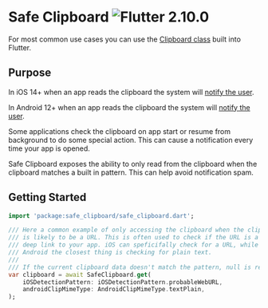 # Safe Clipboard ![Flutter 2.10.0](https://img.shields.io/badge/Flutter-2.10.0-blue)

For most common use cases you can use the [Clipboard class](https://api.flutter.dev/flutter/services/Clipboard-class.html) built into Flutter.

## Purpose

In iOS 14+ when an app reads the clipboard the system will [notify the user](https://developer.apple.com/documentation/uikit/uipasteboard). 

In Android 12+ when an app reads the clipboard the system will [notify the user](https://developer.android.com/about/versions/12/behavior-changes-all#clipboard-access-notifications). 

Some applications check the clipboard on app start or resume from background to do some special action. This can cause a notification every time your app is opened.

Safe Clipboard exposes the ability to only read from the clipboard when the clipboard matches a built in pattern. This can help avoid notification spam.

## Getting Started

```dart
import 'package:safe_clipboard/safe_clipboard.dart';

/// Here a common example of only accessing the clipboard when the clipboard
/// is likely to be a URL. This is often used to check if the URL is a 
/// deep link to your app. iOS can speficifally check for a URL, while on
/// Android the closest thing is checking for plain text.
///
/// If the current clipboard data doesn't match the pattern, null is returned.
var clipboard = await SafeClipboard.get(
    iOSDetectionPattern: iOSDetectionPattern.probableWebURL,
    androidClipMimeType: AndroidClipMimeType.textPlain,
);
```

